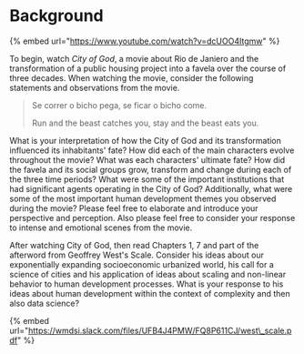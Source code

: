 # Background

{% embed url="https://www.youtube.com/watch?v=dcUOO4Itgmw" %}

To begin, watch _City of God_, a movie about Rio de Janiero and the transformation of a public housing project into a favela over the course of three decades.  When watching the movie, consider the following statements and observations from the movie.

> Se correr o bicho pega, se ficar o bicho come.
>
> Run and the beast catches you, stay and the beast eats you.

What is your interpretation of how the City of God and its transformation influenced its inhabitants' fate?  How did each of the main characters evolve throughout the movie? What was each characters' ultimate fate?  How did the favela and its social groups grow, transform and change during each of the three time periods?  What were some of the important institutions that had significant agents operating in the City of God? Additionally, what were some of the most important human development themes you observed during the movie? Please feel free to elaborate and introduce your perspective and perception. Also please feel free to consider your response to intense and emotional scenes from the movie.

After watching City of God, then read Chapters 1, 7 and part of the afterword from Geoffrey West's Scale.  Consider his ideas about our exponentially expanding socioeconomic urbanized world, his call for a science of cities and his application of ideas about scaling and non-linear behavior to human development processes.  What is your response to his ideas about human development within the context of complexity and then also data science?

{% embed url="https://wmdsi.slack.com/files/UFB4J4PMW/FQ8P611CJ/west\_scale.pdf" %}









